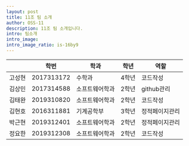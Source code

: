 ```yaml
--- 
layout: post
title: 11조 팀 소개
author: OSS-11
description: 11조 팀 소개입니다.
intro: 팀소개
intro_image: 
intro_image_ratio: is-16by9
---
```

||학번|학과|학년|역할|
|---|---|---|---|---|
|고성현|2017313172|수학과|4학년|코드작성|
|김상민|2017314588|소프트웨어학과|2학년|github관리|
|김태완|2019310820|소프트웨어학과|2학년|코드작성|
|김현호|2016311881|기계공학부|3학년|정적페이지관리|
|박근현|2019312401|소프트웨어학과|2학년|정적페이지관리|
|정요한|2019312308|소프트웨어학과|2학년|코드작성|
